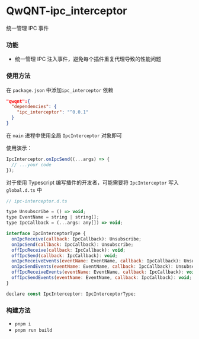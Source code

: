 # QwQNT-ipc_interceptor

统一管理 IPC 事件

### 功能

- 统一管理 IPC 注入事件，避免每个插件重复代理导致的性能问题

### 使用方法

在 `package.json` 中添加`ipc_interceptor` 依赖

```json
"qwqnt":{
  "dependencies": {
    "ipc_interceptor": "^0.0.1"
  }
}
```

在 `main` 进程中使用全局 `IpcInterceptor` 对象即可

使用演示：

```js
IpcInterceptor.onIpcSend((...args) => {
  // ...your code
});
```

对于使用 Typescript 编写插件的开发者，可能需要将 `IpcInterceptor` 写入 `global.d.ts` 中

```js
// ipc-interceptor.d.ts

type Unsubscribe = () => void;
type EventName = string | string[];
type IpcCallback = (...args: any[]) => void;

interface IpcInterceptorType {
  onIpcReceive(callback: IpcCallback): Unsubscribe;
  onIpcSend(callback: IpcCallback): Unsubscribe;
  offIpcReceive(callback: IpcCallback): void;
  offIpcSend(callback: IpcCallback): void;
  onIpcReceiveEvents(eventName: EventName, callback: IpcCallback): Unsubscribe;
  onIpcSendEvents(eventName: EventName, callback: IpcCallback): Unsubscribe;
  offIpcReceiveEvents(eventName: EventName, callback: IpcCallback): void;
  offIpcSendEvents(eventName: EventName, callback: IpcCallback): void;
}

declare const IpcInterceptor: IpcInterceptorType;
```

### 构建方法

- `pnpm i`
- `pnpm run build`
